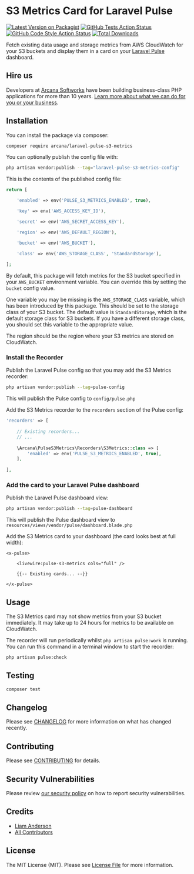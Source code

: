 # S3 Metrics Card for Laravel Pulse

[![Latest Version on Packagist](https://img.shields.io/packagist/v/arcana/laravel-pulse-s3-metrics.svg?style=flat-square)](https://packagist.org/packages/arcana/laravel-pulse-s3-metrics)
[![GitHub Tests Action Status](https://img.shields.io/github/actions/workflow/status/arcana-softworks/laravel-pulse-s3-metrics/run-tests.yml?branch=main&label=tests&style=flat-square)](https://github.com/arcana-softworks/laravel-pulse-s3-metrics/actions?query=workflow%3Arun-tests+branch%3Amain)
[![GitHub Code Style Action Status](https://img.shields.io/github/actions/workflow/status/arcana-softworks/laravel-pulse-s3-metrics/fix-php-code-style-issues.yml?branch=main&label=code%20style&style=flat-square)](https://github.com/arcana-softworks/laravel-pulse-s3-metrics/actions?query=workflow%3A"Fix+PHP+code+style+issues"+branch%3Amain)
[![Total Downloads](https://img.shields.io/packagist/dt/arcana/laravel-pulse-s3-metrics.svg?style=flat-square)](https://packagist.org/packages/arcana/laravel-pulse-s3-metrics)

Fetch existing data usage and storage metrics from AWS CloudWatch for your S3 buckets and display them in a card on your [Laravel Pulse](https://pulse.laravel.com/) dashboard.

## Hire us

Developers at [Arcana Softworks](https://arcana-softworks.co.uk) have been building business-class PHP applications for more than 10 years. [Learn more about what we can do for you or your business](https://arcana-softworks.co.uk).

## Installation

You can install the package via composer:

```bash
composer require arcana/laravel-pulse-s3-metrics
```

You can optionally publish the config file with:

```bash
php artisan vendor:publish --tag="laravel-pulse-s3-metrics-config"
```

This is the contents of the published config file:

```php
return [

    'enabled' => env('PULSE_S3_METRICS_ENABLED', true),

    'key' => env('AWS_ACCESS_KEY_ID'),

    'secret' => env('AWS_SECRET_ACCESS_KEY'),

    'region' => env('AWS_DEFAULT_REGION'),

    'bucket' => env('AWS_BUCKET'),

    'class' => env('AWS_STORAGE_CLASS', 'StandardStorage'),
    
];
```

By default, this package will fetch metrics for the S3 bucket specified in your `AWS_BUCKET` environment variable. You can override this by setting the `bucket` config value.

One variable you may be missing is the `AWS_STORAGE_CLASS` variable, which has been introduced by this package. This should be set to the storage class of your S3 bucket. The default value is `StandardStorage`, which is the default storage class for S3 buckets. If you have a different storage class, you should set this variable to the appropriate value.

The region should be the region where your S3 metrics are stored on CloudWatch.

### Install the Recorder

Publish the Laravel Pulse config so that you may add the S3 Metrics recorder:

```bash
php artisan vendor:publish --tag=pulse-config
```

This will publish the Pulse config to `config/pulse.php`

Add the S3 Metrics recorder to the `recorders` section of the Pulse config:

```php
'recorders' => [
    
    // Existing recorders...
    // ...
    
    \Arcana\PulseS3Metrics\Recorders\S3Metrics::class => [
        'enabled' => env('PULSE_S3_METRICS_ENABLED', true),
    ],
    
],
```

### Add the card to your Laravel Pulse dashboard

Publish the Laravel Pulse dashboard view:

```bash
php artisan vendor:publish --tag=pulse-dashboard
```

This will publish the Pulse dashboard view to `resources/views/vendor/pulse/dashboard.blade.php`

Add the S3 Metrics card to your dashboard (the card looks best at full width):

```blade
<x-pulse>

    <livewire:pulse-s3-metrics cols="full" />
    
    {{-- Existing cards... --}}
    
</x-pulse>
```

## Usage

The S3 Metrics card may not show metrics from your S3 bucket immediately. It may take up to 24 hours for metrics to be available on CloudWatch.

The recorder will run periodically whilst `php artisan pulse:work` is running. You can run this command in a terminal window to start the recorder:

```bash
php artisan pulse:check
```

## Testing

```bash
composer test
```

## Changelog

Please see [CHANGELOG](CHANGELOG.md) for more information on what has changed recently.

## Contributing

Please see [CONTRIBUTING](CONTRIBUTING.md) for details.

## Security Vulnerabilities

Please review [our security policy](../../security/policy) on how to report security vulnerabilities.

## Credits

- [Liam Anderson](https://github.com/liamja)
- [All Contributors](../../contributors)

## License

The MIT License (MIT). Please see [License File](LICENSE.md) for more information.
